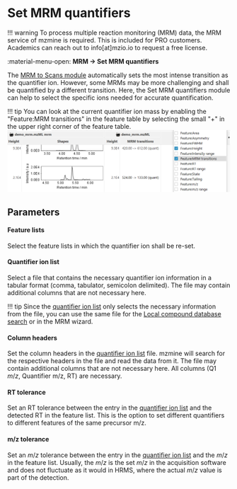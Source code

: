 # Set MRM quantifiers

!!! warning
    To process multiple reaction monitoring (MRM) data, the MRM service of mzmine is required. This is
    included for PRO customers. Academics can reach out to info[at]mzio.io to request a free license.
    
:material-menu-open: **MRM → Set MRM quantifiers**

The [MRM to Scans module](../mrm_mrmtoscans/mrm-to-scans.md) automatically sets the most intense transition as the quantifier ion. However, some MRMs may be more challenging and shall be quantified by a different transition. Here, the Set MRM quantifiers module can help to select the specific ions needed for accurate quantification.

!!! tip
    You can look at the current quantifier ion mass by enabling the "Feature:MRM transitions" in the feature table by selecting the small "+" in the upper right corner of the feature table.
    ![img.png](mrm_transition_table.png)

## Parameters

#### Feature lists

Select the feature lists in which the quantifier ion shall be re-set.

#### Quantifier ion list

Select a file that contains the necessary quantifier ion information in a tabular format (comma, tabulator, semicolon delimited). The file may contain additional columns that are not necessary here.

!!! tip
    Since the [quantifier ion list](#quantifier-ion-list) only selects the necessary information from the file, you can use the same file for the [Local compound database search](../id_prec_local_cmpd_db/local-cmpd-db-search.md) or in the MRM wizard.

#### Column headers

Set the column headers in the [quantifier ion list](#quantifier-ion-list) file. mzmine will search for the respective headers in the file and read the data from it. The file may contain additional columns that are not necessary here. All columns (Q1 _m_/_z_, Quantifier m/z, RT) are necessary.

#### RT tolerance

Set an RT tolerance between the entry in the [quantifier ion list](#quantifier-ion-list) and the detected RT in the feature list. This is the option to set different quantifiers to different features of the same precursor m/z.

#### m/z tolerance

Set an _m_/_z_ tolerance between the entry in the [quantifier ion list](#quantifier-ion-list) and the _m_/_z_ in the feature list. Usually, the _m_/_z_ is the set _m_/_z_ in the acquisition software and does not fluctuate as it would in HRMS, where the actual _m_/_z_ value is part of the detection.

